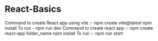 # React-Basics
Command to create React app using vite :- npm create vite@latest
<break/>
npm install
<break/>
To run - npm run dev
<break/>
Command to create react app :- npm create react-app folder_name
<break/>
npm install
<break/>
To run :- npm run start